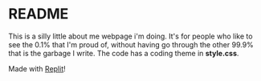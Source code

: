 # README
This is a silly little about me webpage i'm doing. It's for people who like to see the 0.1% that I'm proud of, without having go through the other 99.9% that is the garbage I write. The code has a coding theme in **style.css**.

Made with [Replit](https://replit.com/~)!